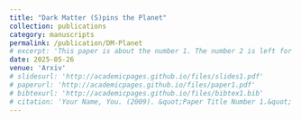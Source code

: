 ```yaml
---
title: "Dark Matter (S)pins the Planet"
collection: publications
category: manuscripts
permalink: /publication/DM-Planet
# excerpt: 'This paper is about the number 1. The number 2 is left for future work.'
date: 2025-05-26
venue: 'Arxiv'
# slidesurl: 'http://academicpages.github.io/files/slides1.pdf'
# paperurl: 'http://academicpages.github.io/files/paper1.pdf'
# bibtexurl: 'http://academicpages.github.io/files/bibtex1.bib'
# citation: 'Your Name, You. (2009). &quot;Paper Title Number 1.&quot; <i>Journal 1</i>. 1(1).'
---
```


